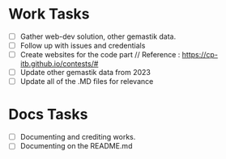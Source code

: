 # Work Tasks
- [ ] Gather web-dev solution, other gemastik data.
- [ ] Follow up with issues and credentials
- [ ] Create websites for the code part // Reference : https://cp-itb.github.io/contests/#
- [ ] Update other gemastik data from 2023
- [ ] Update all of the .MD files for relevance

# Docs Tasks
- [ ] Documenting and crediting works. 
- [ ] Documenting on the README.md
